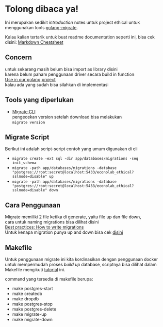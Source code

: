 # Tolong dibaca ya!

Ini merupakan sedikit *introduction* notes untuk project ethical untuk menggunakan tools [golang-migrate][1].

Kalau kalian tertarik untuk buat readme documentation seperti ini, bisa cek disini: [Markdown Cheatsheet](https://github.com/adam-p/markdown-here/wiki/Markdown-Cheatsheet)

[1]: https://github.com/golang-migrate/migrate

## Concern
untuk sekarang masih belum bisa import as library disini\
karena belum paham penggunaan driver secara build in function\
[Use in our golang project](https://github.com/golang-migrate/migrate#use-in-your-go-project)\
kalau ada yang sudah bisa silahkan di implementasi
 
## Tools yang diperlukan
- [Migrate CLI](https://github.com/golang-migrate/migrate/tree/master/cmd/migrate)\
pengecekan version setelah download bisa melakukan\
`migrate version`

## Migrate Script
Berikut ini adalah script-script contoh yang umum digunakan di cli
- `migrate create -ext sql -dir app/databases/migrations -seq init_schema`
- `migrate -path app/databases/migrations -database "postgres://root:secret@localhost:5433/econolab_ethical?sslmode=disable" up`
- `migrate -path app/databases/migrations -database "postgres://root:secret@localhost:5433/econolab_ethical?sslmode=disable" down`

## Cara Penggunaan
Migrate memiliki 2 file ketika di generate, yaitu file up dan file down,\
cara untuk naming migrations bisa dilihat disini\
[Best practices: How to write migrations](https://github.com/golang-migrate/migrate/blob/master/MIGRATIONS.md)\
Untuk kenapa migration punya up and down bisa cek [disini](https://github.com/golang-migrate/migrate/blob/master/FAQ.md#why-two-separate-files-up-and-down-for-a-migration)


## Makefile
Untuk penggunaan migrate ini kita kordinasikan dengan penggunaan docker untuk mempermudah proses *build up* database, scriptnya bisa dilihat dalam Makefile mengikuti [tutorial](https://www.youtube.com/watch?v=0CYkrGIJkpw) ini.

command yang tersedia di makefile berupa:
- make postgres-start
- make createdb
- make dropdb
- make postgres-stop
- make postgres-delete
- make migrate-up
- make migrate-down